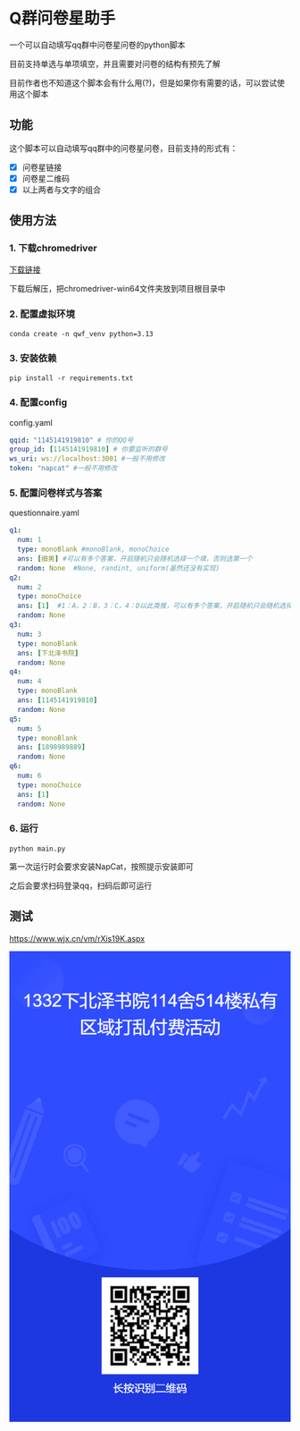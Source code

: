 # Q群问卷星助手
一个可以自动填写qq群中问卷星问卷的python脚本

目前支持单选与单项填空，并且需要对问卷的结构有预先了解

目前作者也不知道这个脚本会有什么用(?)，但是如果你有需要的话，可以尝试使用这个脚本

## 功能
这个脚本可以自动填写qq群中的问卷星问卷，目前支持的形式有：
- [x] 问卷星链接
- [x] 问卷星二维码
- [x] 以上两者与文字的组合
## 使用方法
### 1. 下载chromedriver

[下载链接](https://googlechromelabs.github.io/chrome-for-testing/)

下载后解压，把chromedriver-win64文件夹放到项目根目录中
   
### 2. 配置虚拟环境
```shell
conda create -n qwf_venv python=3.13
```
### 3. 安装依赖
```shell
pip install -r requirements.txt
```
### 4. 配置config
config.yaml
```yaml
qqid: "1145141919810" # 你的QQ号
group_id: [1145141919810] # 你要监听的群号
ws_uri: ws://localhost:3001 #一般不用修改
token: "napcat" #一般不用修改
 ```
### 5. 配置问卷样式与答案
questionnaire.yaml
```yaml
q1:
  num: 1
  type: monoBlank #monoBlank, monoChoice
  ans: [细男] #可以有多个答案，开启随机只会随机选择一个填，否则选第一个
  random: None  #None, randint, uniform(虽然还没有实现)
q2:
  num: 2
  type: monoChoice
  ans: [1]  #1：A，2：B，3：C，4：D以此类推，可以有多个答案，开启随机只会随机选择一个填，否则选第一个
  random: None
q3:
  num: 3
  type: monoBlank
  ans: [下北泽书院]
  random: None
q4:
  num: 4
  type: monoBlank
  ans: [1145141919810]
  random: None
q5:
  num: 5
  type: monoBlank
  ans: [1898989889]
  random: None
q6:
  num: 6
  type: monoChoice
  ans: [1]
  random: None
```
### 6. 运行
```shell
python main.py
```
第一次运行时会要求安装NapCat，按照提示安装即可
    
之后会要求扫码登录qq，扫码后即可运行

## 测试

https://www.wjx.cn/vm/rXis19K.aspx

![wjxpr](wjxqr.png)
